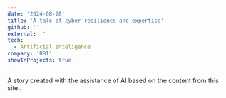 ```yaml
---
date: '2024-08-28'
title: 'A tale of cyber resilience and expertise'
github: ''
external: ''
tech:
  - Artificial Inteligence
company: 'RBI'
showInProjects: true
---
```


A story created with the assistance of AI based on the content from this site..
